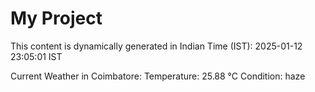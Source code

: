 # My Project

This content is dynamically generated in Indian Time (IST): 2025-01-12 23:05:01 IST


Current Weather in Coimbatore:
Temperature: 25.88 °C
Condition: haze
